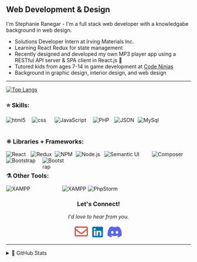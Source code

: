 ## Web Development & Design

I'm Stephanie Ranegar - I'm a full stack web developer with a knowledgabe background in web design. 

* Solutions Developer Intern at Irving Materials Inc. 
* Learning React Redux for state management
* Recently designed and developed my own MP3 player app using a RESTful API server & SPA client in React.js 🎵
* Tutored kids from ages 7-14 in game development at <a href="https://www.codeninjas.com/" src="Code Ninjas">Code Ninjas</a>
* Background in graphic design, interior design, and web design

<hr>

[![Top Langs](https://github-readme-stats.vercel.app/api/top-langs/?username=sranegar&layout=compact&show_icons=true&theme=ayu-mirage&hide=hack&langs_count=8&border_radius=3)](https://github.com/sranegar/github-readme-stats)


### ⭐️ Skills:

<img align="left" alt="html5" width="70px" src="https://img.shields.io/badge/HTML5-E34F26?style=for-the-badge&logo=html5&logoColor=white" />
<img align="left" alt="css" width="62px" src="https://img.shields.io/badge/css3-%231572B6.svg?style=for-the-badge&logo=css3&logoColor=white" />
<img align="left" alt="JavaScript" width="105px" src="https://img.shields.io/badge/JavaScript-323330?style=for-the-badge&logo=javascript&logoColor=F7DF1E" />
<img align="left" alt="PHP" width="58px" src="https://img.shields.io/badge/PHP-777BB4?style=for-the-badge&logo=php&logoColor=white" />
<img align="left" alt="JSON" width="64px" src="https://img.shields.io/badge/json-5E5C5C?style=for-the-badge&logo=json&logoColor=white" />
<img align="left" alt="MySql" width="72px" src="https://img.shields.io/badge/MySQL-005C84?style=for-the-badge&logo=mysql&logoColor=white" />


<br />
<br />

### ⚛️ Libraries + Frameworks:

<img align="left" alt="React" width="67px" src="https://img.shields.io/badge/React-20232A?style=for-the-badge&logo=react&logoColor=61DAFB" />
<img align="left" alt="Redux" width="66px" src="https://img.shields.io/badge/Redux-593D88?style=for-the-badge&logo=redux&logoColor=white" />
<img align="left" alt="NPM" width="57px" src="https://img.shields.io/badge/npm-CB3837?style=for-the-badge&logo=npm&logoColor=white" />
<img align="left" alt="Node.js" width="78px" src="https://img.shields.io/badge/Node.js-339933?style=for-the-badge&logo=nodedotjs&logoColor=white" />
<img align="left" alt="Semantic UI" width="130px" src="https://img.shields.io/badge/semantic%20ui%20react-35BDB2?style=for-the-badge&logo=semanticuireact&logoColor=white" />
<img align="left" alt="Composer" width="90px" src="https://img.shields.io/badge/Composer-885630?style=for-the-badge&logo=Composer&logoColor=white" />
<img align="left" alt="Bootstrap" width="99px" src="https://img.shields.io/badge/Bootstrap-563D7C?style=for-the-badge&logo=bootstrap&logoColor=white" />
<img align="left" alt="Bootstrap" width=62px" src="https://img.shields.io/badge/p5.js-ED225D?style=for-the-badge&logo=p5.js&logoColor=FFFFFF" />

<br />
<br />

### ⚗️ Other Tools:
<img align="left" alt="XAMPP" width="153px" src="https://img.shields.io/badge/Visual%20Studio%20Code-0078d7.svg?style=for-the-badge&logo=visual-studio-code&logoColor=white" />
<img align="left" alt="XAMPP" width="70px" src="https://img.shields.io/badge/Xampp-F37623?style=for-the-badge&logo=xampp&logoColor=white" />
<img align="left" alt="PhpStorm" width="99px" src="https://img.shields.io/badge/phpstorm-143?style=for-the-badge&logo=phpstorm&logoColor=black&color=black&labelColor=darkorchid" />

<br>
<p align="center"><h3 align="center">Let's Connect!</h3>
<p align="center"><i>I'd love to hear from you.</i></p>
 <p align="center">
    <a href="mailto:stephanie.ranegar@gmail.com" alt="Contact me"><img width="36px" src="svg\envelope-regular.svg"></a>&nbsp;&nbsp;
    <a href="https://linkedin.com/in/stephanie-ranegar" alt="LinkedIn"><img width="29px" src="svg\linkedin-brands.svg"/></a>&nbsp;&nbsp;
    <a href="https://discordapp.com/users/stephanie.ranegar#5673/" alt="Discord"><img width="42px"src="svg\discord-brands.svg"></a>
</p>
</p>

---

<details>
  <summary>🔮 GitHub Stats</summary>

  [![Stephanie's GitHub stats](https://github-readme-stats.vercel.app/api?username=sranegar&show_icons=true&theme=ayu-mirage&border_radius=3)](https://github.com/sranegar/github-readme-stats)

</details>


